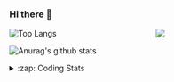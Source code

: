### Hi there 👋

<!--
**tao8687/tao8687** is a ✨ _special_ ✨ repository because its `README.md` (this file) appears on your GitHub profile.

Here are some ideas to get you started:

- 🔭 I’m currently working on ...
- 🌱 I’m currently learning ...
- 👯 I’m looking to collaborate on ...
- 🤔 I’m looking for help with ...
- 💬 Ask me about ...
- 📫 How to reach me: ...
- 😄 Pronouns: ...
- ⚡ Fun fact: ...
-->

<img align='right' src="https://media.giphy.com/media/M9gbBd9nbDrOTu1Mqx/giphy.gif" width="240">

  
![Top Langs](https://github-readme-stats.vercel.app/api/top-langs/?username=tao8687&layout=compact&title_color=23238E&text_color=A67D3D)

![Anurag's github stats](https://github-readme-stats.vercel.app/api?username=tao8687&show_icons=true&&text_color=A67D3D&title_color=23238E&show_icons=false&count_private=true&hide=stars)

<details>
  <summary>:zap: Coding Stats</summary>
  <br>
    
<!--START_SECTION:waka-->
![Code Time](http://img.shields.io/badge/Code%20Time-1%2C299%20hrs%2043%20mins-blue)

![Profile Views](http://img.shields.io/badge/Profile%20Views-0-blue)

**🐱 My GitHub Data** 

> 📦 1.5 MB Used in GitHub's Storage 
 > 
> 🏆 150 Contributions in the Year 2023
 > 
> 🚫 Not Opted to Hire
 > 
> 📜 50 Public Repositories 
 > 
> 🔑 22 Private Repositories 
 > 
**I'm an Early 🐤** 

```text
🌞 Morning                1018 commits        █████████████████████░░░░   83.31 % 
🌆 Daytime                84 commits          ██░░░░░░░░░░░░░░░░░░░░░░░   06.87 % 
🌃 Evening                116 commits         ██░░░░░░░░░░░░░░░░░░░░░░░   09.49 % 
🌙 Night                  4 commits           ░░░░░░░░░░░░░░░░░░░░░░░░░   00.33 % 
```
📅 **I'm Most Productive on Wednesday** 

```text
Monday                   176 commits         ████░░░░░░░░░░░░░░░░░░░░░   14.40 % 
Tuesday                  163 commits         ███░░░░░░░░░░░░░░░░░░░░░░   13.34 % 
Wednesday                229 commits         █████░░░░░░░░░░░░░░░░░░░░   18.74 % 
Thursday                 154 commits         ███░░░░░░░░░░░░░░░░░░░░░░   12.60 % 
Friday                   172 commits         ████░░░░░░░░░░░░░░░░░░░░░   14.08 % 
Saturday                 168 commits         ███░░░░░░░░░░░░░░░░░░░░░░   13.75 % 
Sunday                   160 commits         ███░░░░░░░░░░░░░░░░░░░░░░   13.09 % 
```


📊 **This Week I Spent My Time On** 

```text
🕑︎ Time Zone: Asia/Shanghai

💬 Programming Languages: 
C                        23 hrs 5 mins       ██████████████░░░░░░░░░░░   56.25 % 
Text                     11 hrs 7 mins       ███████░░░░░░░░░░░░░░░░░░   27.09 % 
Python                   3 hrs 42 mins       ██░░░░░░░░░░░░░░░░░░░░░░░   09.04 % 
Bash                     1 hr 2 mins         █░░░░░░░░░░░░░░░░░░░░░░░░   02.55 % 
Other                    56 mins             █░░░░░░░░░░░░░░░░░░░░░░░░   02.29 % 

🔥 Editors: 
VS Code                  41 hrs 3 mins       █████████████████████████   100.00 % 

🐱‍💻 Projects: 
vc0768                   41 hrs 1 min        █████████████████████████   99.92 % 
sylixOS                  1 min               ░░░░░░░░░░░░░░░░░░░░░░░░░   00.07 % 
caffe                    0 secs              ░░░░░░░░░░░░░░░░░░░░░░░░░   00.01 % 

💻 Operating System: 
Linux                    41 hrs 3 mins       █████████████████████████   100.00 % 
```

**I Mostly Code in Python** 

```text
Python                   9 repos             ████████░░░░░░░░░░░░░░░░░   31.03 % 
C++                      7 repos             ██████░░░░░░░░░░░░░░░░░░░   24.14 % 
JavaScript               2 repos             ██░░░░░░░░░░░░░░░░░░░░░░░   06.90 % 
Batchfile                1 repo              █░░░░░░░░░░░░░░░░░░░░░░░░   03.45 % 
HTML                     1 repo              █░░░░░░░░░░░░░░░░░░░░░░░░   03.45 % 
```



**Timeline**

![Lines of Code chart](https://raw.githubusercontent.com/tao8687/tao8687/master/assets/bar_graph.png)


 Last Updated on 28/05/2023 01:39:18 UTC
<!--END_SECTION:waka-->
</details>
